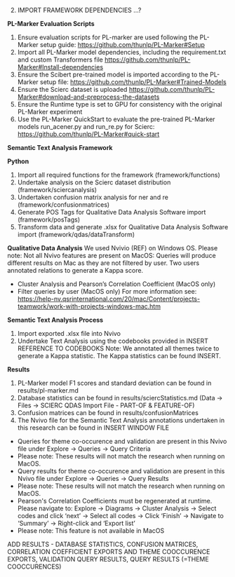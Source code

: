 2. IMPORT FRAMEWORK DEPENDENCIES ...?


**PL-Marker Evaluation Scripts**
1. Ensure evaluation scripts for PL-marker are used following the PL-Marker setup guide: https://github.com/thunlp/PL-Marker#Setup
2. Import all PL-Marker model dependencies, including the requirement.txt and custom Transformers file https://github.com/thunlp/PL-Marker#Install-dependencies
3. Ensure the Scibert pre-trained model is imported according to the PL-Marker setup file: https://github.com/thunlp/PL-Marker#Trained-Models
4. Ensure the Scierc dataset is uploaded https://github.com/thunlp/PL-Marker#download-and-preprocess-the-datasets
5. Ensure the Runtime type is set to GPU for consistency with the original PL-Marker experiment
6. Use the PL-Marker QuickStart to evaluate the pre-trained PL-Marker models run_acener.py and  run_re.py for Scierc: https://github.com/thunlp/PL-Marker#quick-start

**Semantic Text Analysis Framework**

**Python**
1. Import all required functions for the framework (framework/functions)
2. Undertake analysis on the Scierc dataset distribution (framework/sciercanalysis)
3. Undertaken confusion matrix analysis for ner and re (framework/confusionmatrices)
4. Generate POS Tags for Qualitative Data Analysis Software import (framework/posTags)
5. Transform data and generate .xlsx for Qualitative Data Analysis Software import (framework/qdas/dataTransform)

**Qualitative Data Analysis**
We used Nvivio (REF) on Windows OS.
Please note: Not all Nvivo features are present on MacOS:
Queries will produce different results on Mac as they are not filtered by user.
Two users annotated relations to generate a Kappa score.
- Cluster Analysis and Pearson’s Correlation Coefficient (MacOS only)
- Filter queries by user (MacOS only)
For more information see: https://help-nv.qsrinternational.com/20/mac/Content/projects-teamwork/work-with-projects-windows-mac.htm

**Semantic Text Analysis Process**
1. Import exported .xlsx file into Nvivo
2. Undertake Text Analysis using the codebooks provided in INSERT REFERENCE TO CODEBOOKS
Note: We annotated all themes twice to generate a Kappa statistic. The Kappa statistics can be found INSERT.

**Results**
1. PL-Marker model F1 scores and standard deviation can be found in results/pl-marker.md
2. Database statistics can be found in results/sciercStatistics.md (Data -> Files -> SCIERC QDAS Import File - PART-OF & FEATURE-OF)
3. Confusion matrices can be found in results/confusionMatrices
4. The Nvivo file for the Semantic Text Analysis annotations undertaken in this research can be found in INSERT WINDOW FILE
- Queries for theme co-occurence and validation are present in this Nvivo file under Explore -> Queries -> Query Criteria
- Please note: These results will not match the research when running on MacOS.
- Query results for theme co-occurence and validation are present in this Nvivo file under Explore -> Queries -> Query Results
- Please note: These results will not match the research when running on MacOS.
- Pearson's Correlation Coefficients must be regenerated at runtime. Please navigate to: Explore -> Diagrams -> Cluster Analysis -> Select codes and click ‘next’ -> Select all codes -> Click ‘Finish’ -> Navigate to ‘Summary’ -> Right-click and ‘Export list’
- Please note: This feature is not available in MacOS


ADD RESULTS - DATABASE STATISTICS, CONFUSION MATRICES, CORRELATION COEFFICIENT EXPORTS AND THEME COOCCURENCE EXPORTS, VALIDATION QUERY RESULTS, QUERY RESULTS (=THEME COOCCURENCES)
